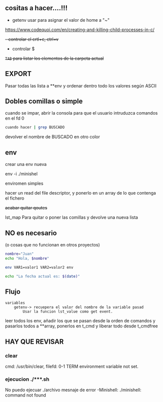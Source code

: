 ## cositas a hacer....!!!

- getenv usar para asignar el valor de  home a "~"

https://www.codequoi.com/en/creating-and-killing-child-processes-in-c/

~~- controlar el crtl+c, ctrl=v~~
- controlar $

~~`TAB` para listar los elementos de la carpeta actual~~


## EXPORT
Pasar todas las lista a **env y ordenar dentro todo los valores según ASCII

## Dobles comillas o simple
cuando se impar, abrir la consola para que el usuario intruduzca comandos
en el fd 0

```bash
cuando hacer | grep BUSCADO
```
devolver el nombre de BUSCADO en otro color

## env
crear una env nueva

env -i ./minishel

enviromen simples

hacer un read del file descriptor, y ponerlo en un array de lo que contenga el fichero

~~acabar quitar qoutes~~

lst_map
Para quitar o poner las comillas y devolve una nueva lista

## NO es necesario

(o cosas que no funcionan en otros proyectos)
```bash
nombre="Juan"
echo "Hola, $nombre"
```
```bash
env VAR1=valor1 VAR2=valor2 env

echo "La fecha actual es: $(date)"
```

## Flujo

	variables
		getenv-> recuepera el valor del nombre de la variable pasad
			Usar la funcion lst_value como get event.

leer todos los env, añadir los que se pasan desde la orden de comandos y pasarlos todos a **array,
ponerlos en t_cmd y liberar todo desde t_cmdfree

## HAY QUE REVISAR

### clear
cmd: /usr/bin/clear, filefd: 0-1
TERM environment variable not set.

### ejecucion ./***.sh
No puedo ejecuar ./archivo
mesnaje de error
-Minishell: ./minishell: command not found



